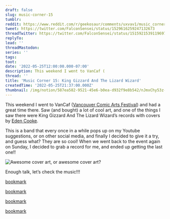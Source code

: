 ```yaml
---
draft: false
slug: music-corner-15
tumblr:
reddit: https://www.reddit.com/r/geekosaur/comments/uxvav1/music_corner_15_king_gizzard_and_the_lizard_wizard/
tweet: https://twitter.com/FalconSensei/status/1529616259247132673
threadTwitter: https://twitter.com/FalconSensei/status/1515921539119697921
replyTo:
lead: ''
threadMastodon:
series: ''
tags:
toot:
date: '2022-05-25T12:00:00.000-07:00'
description: This weekend I went to VanCaf (
thread: ''
title: 'Music Corner 15: King Gizzard And The Lizard Wizard'
createdTime: '2022-05-25T21:37:00.000Z'
thumbnail: /img/notion/587ea582-9521-45e6-b0ea-d932f9e8b542/nJmxChy53z-1200.jpeg
---
```


This weekend I went to VanCaf ([Vancouver Comic Arts Festival](https://www.vancaf.org/)) and had a great time there. Saw (and bought) a lot of cool art, and one of the things I saw there were King Gizzard And The Lizard Wizard’s records with covers by [Eden Cooke](https://edencooke.com/). 

This is a band that every once in a while pops up on my Youtube suggestions, or on other social media, and finally I decided to give it a try, and guess what? They are so cool! When we went back to the event again on Sunday, I decided to grab a record for me, and ended up getting the last one!! 

![Awesome cover art, or awesome cover art?](/img/notion/587ea582-9521-45e6-b0ea-d932f9e8b542/vx-duRPW4c-1200.jpeg)

Enough talk, let’s check the music!!!

[bookmark](https://www.youtube.com/watch?v=ntbNRUycbD4)

[bookmark](https://www.youtube.com/watch?v=LzcWTjY3b8Q)

[bookmark](https://www.youtube.com/watch?v=-01sgnVgkRc)

[bookmark](https://www.youtube.com/watch?v=XAdBWnp8W7Q)